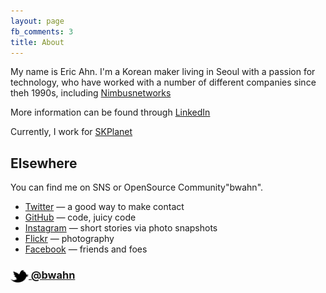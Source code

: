 ```yaml
---
layout: page
fb_comments: 3
title: About
---
```


My name is Eric Ahn. I'm a Korean maker living in Seoul with a passion for technology, who have worked with a number of different companies since theh 1990s, including
[Nimbusnetworks](http://www.nimbusnetworks.co.kr)

More information can be found through [LinkedIn](http://kr.linkedin.com/in/bwahn)

Currently, I work for [SKPlanet](http://www.skplanet.com/)

## Elsewhere

You can find me on SNS or OpenSource Community"bwahn".

- [Twitter](http://twitter.com/bwahn) — a good way to make contact
- [GitHub](https://github.com/bwahn) — code, juicy code
- [Instagram](http://instagram.com/bwahn/) — short stories via photo snapshots
- [Flickr](http://www.flickr.com/photos/bwahn/) — photography
- [Facebook](http://www.facebook.com/bwahn) — friends and foes

### [<img src="/res/twitter.png" width="29" height="20" style="display:inline-block;vertical-align:middle"> @bwahn](http://twitter.com/bwahn)
